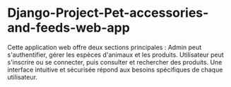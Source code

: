 # Django-Project-Pet-accessories-and-feeds-web-app
Cette application web offre deux sections principales : Admin peut s'authentifier, gérer les espèces d'animaux et les produits. Utilisateur peut s'inscrire ou se connecter, puis consulter et rechercher des produits. Une interface intuitive et sécurisée répond aux besoins spécifiques de chaque utilisateur.
